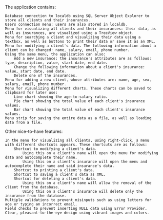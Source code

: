 The application contains:

    Database connection to localdb using SQL Server Object Explorer to store all clients and their insurances.
    Users connection menu: users are also stored in localdb.
    Menu for visualizing all clients and their insurances: their data, as well as insurances, are visualized using a TreeView object.
    Menu for searching a client and visualizing their data using a textbox, as well as buttons to print their data or save it as an XML.
    Menu for modifying a client's data. The following information about a client can be changed: name, salary, email, phone number.
    Using the same menu, the application can also:
        Add a new insurance: the insurance's attributes are as follows: type, description, value, start date, end date.
        Change the following information about a client's insurance: value, start date, end date.
        Delete one of the insurances.
    Menu for adding a new client, whose attributes are: name, age, sex, salary, email, phone number.
    Menu for visualizing different charts. These charts can be saved to clipboard for later use:
        Line chart showing the age-to-salary ratio.
        Pie chart showing the total value of each client's insurance values.
        Bar chart showing the total value of each client's insurance values.
    Menu strip for saving the entire data as a file, as well as loading data from a file.

Other nice-to-have features:

    In the menu for visualizing all clients, using right-click, a menu with different shortcuts appears. These shortcuts are as follows:
        Shortcut to modifying a client's data.
            Using this on a client's name will open the menu for modifying data and autocomplete their name.
            Using this on a client's insurance will open the menu and autocomplete their name and said insurance's data.
        Shortcut to printing a client's data.
        Shortcut to saving a client's data as XML.
        Shortcut for deleting a client's data.
            Using this on a client's name will allow the removal of the client from the database.
            Using this on a client's insurance will delete only the insurance from the database.
    Multiple validations to prevent misinputs such as using letters for age or typing an incorrect email.
    Field checks to prevent inserting NULL data using Error Provider.
    Clear, pleasant-to-the-eye design using vibrant images and colors.
